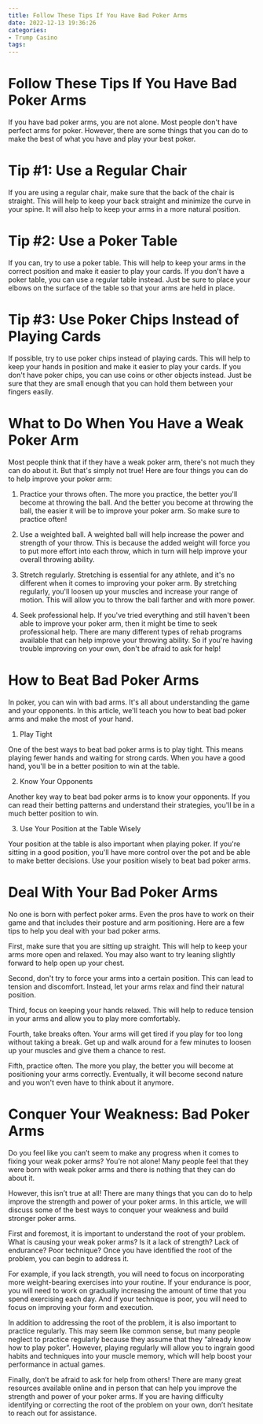 ```yaml
---
title: Follow These Tips If You Have Bad Poker Arms
date: 2022-12-13 19:36:26
categories:
- Trump Casino
tags:
---
```



#  Follow These Tips If You Have Bad Poker Arms

If you have bad poker arms, you are not alone. Most people don't have perfect arms for poker. However, there are some things that you can do to make the best of what you have and play your best poker.

# Tip #1: Use a Regular Chair

If you are using a regular chair, make sure that the back of the chair is straight. This will help to keep your back straight and minimize the curve in your spine. It will also help to keep your arms in a more natural position.

# Tip #2: Use a Poker Table

If you can, try to use a poker table. This will help to keep your arms in the correct position and make it easier to play your cards. If you don't have a poker table, you can use a regular table instead. Just be sure to place your elbows on the surface of the table so that your arms are held in place.

# Tip #3: Use Poker Chips Instead of Playing Cards

If possible, try to use poker chips instead of playing cards. This will help to keep your hands in position and make it easier to play your cards. If you don't have poker chips, you can use coins or other objects instead. Just be sure that they are small enough that you can hold them between your fingers easily.

#  What to Do When You Have a Weak Poker Arm

Most people think that if they have a weak poker arm, there's not much they can do about it. But that's simply not true! Here are four things you can do to help improve your poker arm:

1. Practice your throws often. The more you practice, the better you'll become at throwing the ball. And the better you become at throwing the ball, the easier it will be to improve your poker arm. So make sure to practice often!

2. Use a weighted ball. A weighted ball will help increase the power and strength of your throw. This is because the added weight will force you to put more effort into each throw, which in turn will help improve your overall throwing ability.

3. Stretch regularly. Stretching is essential for any athlete, and it's no different when it comes to improving your poker arm. By stretching regularly, you'll loosen up your muscles and increase your range of motion. This will allow you to throw the ball farther and with more power.

4. Seek professional help. If you've tried everything and still haven't been able to improve your poker arm, then it might be time to seek professional help. There are many different types of rehab programs available that can help improve your throwing ability. So if you're having trouble improving on your own, don't be afraid to ask for help!

#  How to Beat Bad Poker Arms

In poker, you can win with bad arms. It's all about understanding the game and your opponents. In this article, we'll teach you how to beat bad poker arms and make the most of your hand.

1. Play Tight

One of the best ways to beat bad poker arms is to play tight. This means playing fewer hands and waiting for strong cards. When you have a good hand, you'll be in a better position to win at the table.

2. Know Your Opponents

Another key way to beat bad poker arms is to know your opponents. If you can read their betting patterns and understand their strategies, you'll be in a much better position to win.

3. Use Your Position at the Table Wisely

Your position at the table is also important when playing poker. If you're sitting in a good position, you'll have more control over the pot and be able to make better decisions. Use your position wisely to beat bad poker arms.

#  Deal With Your Bad Poker Arms

No one is born with perfect poker arms. Even the pros have to work on their game and that includes their posture and arm positioning. Here are a few tips to help you deal with your bad poker arms.

First, make sure that you are sitting up straight. This will help to keep your arms more open and relaxed. You may also want to try leaning slightly forward to help open up your chest.

Second, don't try to force your arms into a certain position. This can lead to tension and discomfort. Instead, let your arms relax and find their natural position.

Third, focus on keeping your hands relaxed. This will help to reduce tension in your arms and allow you to play more comfortably.

Fourth, take breaks often. Your arms will get tired if you play for too long without taking a break. Get up and walk around for a few minutes to loosen up your muscles and give them a chance to rest.

 Fifth, practice often. The more you play, the better you will become at positioning your arms correctly. Eventually, it will become second nature and you won't even have to think about it anymore.

#  Conquer Your Weakness: Bad Poker Arms

Do you feel like you can’t seem to make any progress when it comes to fixing your weak poker arms? You’re not alone! Many people feel that they were born with weak poker arms and there is nothing that they can do about it.

However, this isn’t true at all! There are many things that you can do to help improve the strength and power of your poker arms. In this article, we will discuss some of the best ways to conquer your weakness and build stronger poker arms.

First and foremost, it is important to understand the root of your problem. What is causing your weak poker arms? Is it a lack of strength? Lack of endurance? Poor technique? Once you have identified the root of the problem, you can begin to address it.

For example, if you lack strength, you will need to focus on incorporating more weight-bearing exercises into your routine. If your endurance is poor, you will need to work on gradually increasing the amount of time that you spend exercising each day. And if your technique is poor, you will need to focus on improving your form and execution.

In addition to addressing the root of the problem, it is also important to practice regularly. This may seem like common sense, but many people neglect to practice regularly because they assume that they “already know how to play poker”. However, playing regularly will allow you to ingrain good habits and techniques into your muscle memory, which will help boost your performance in actual games.

Finally, don’t be afraid to ask for help from others! There are many great resources available online and in person that can help you improve the strength and power of your poker arms. If you are having difficulty identifying or correcting the root of the problem on your own, don’t hesitate to reach out for assistance.